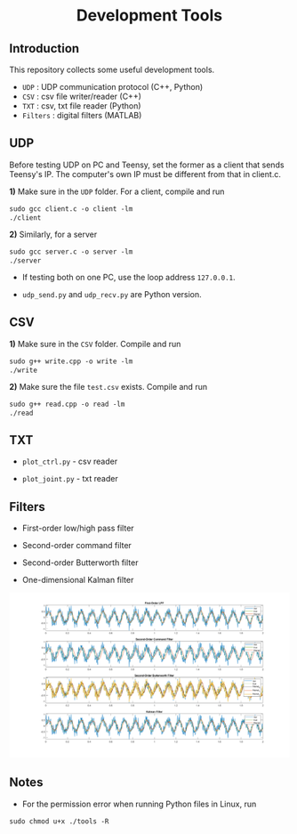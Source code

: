 <div align="center">

# Development Tools
</div>

## Introduction
This repository collects some useful development tools.

* `UDP` : UDP communication protocol (C++, Python)
* `CSV` : csv file writer/reader (C++)
* `TXT` : csv, txt file reader (Python)
* `Filters` : digital filters (MATLAB)

## UDP
Before testing UDP on PC and Teensy, set the former as a client that sends Teensy's IP. The computer's own IP must be different from that in client.c.


**1)** Make sure in the `UDP` folder. For a client, compile and run
```
sudo gcc client.c -o client -lm
./client
```

**2)** Similarly, for a server
```
sudo gcc server.c -o server -lm
./server
```

* If testing both on one PC, use the loop address `127.0.0.1`.

* `udp_send.py` and `udp_recv.py` are Python version.


## CSV

**1)** Make sure in the `CSV` folder. Compile and run
```
sudo g++ write.cpp -o write -lm
./write
```

**2)** Make sure the file `test.csv` exists. Compile and run
```
sudo g++ read.cpp -o read -lm
./read
```

## TXT

* `plot_ctrl.py` - csv reader

* `plot_joint.py` - txt reader

## Filters

* First-order low/high pass filter

* Second-order command filter

* Second-order Butterworth filter

* One-dimensional Kalman filter

<div align="center">
<img width="1500" src="Filters/doc/sim_result.png">
</div>

## Notes

* For the permission error when running Python files in Linux, run
```
sudo chmod u+x ./tools -R
```
